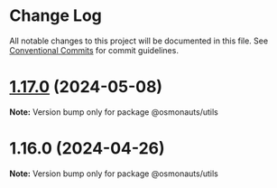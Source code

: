 # Change Log

All notable changes to this project will be documented in this file.
See [Conventional Commits](https://conventionalcommits.org) for commit guidelines.

# [1.17.0](https://github.com/osmosis-labs/osmojs/compare/@osmonauts/utils@1.16.0...@osmonauts/utils@1.17.0) (2024-05-08)

**Note:** Version bump only for package @osmonauts/utils





# 1.16.0 (2024-04-26)

**Note:** Version bump only for package @osmonauts/utils
